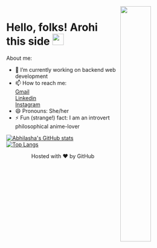 <!--<img align="right" width="40%" src="https://media1.giphy.com/media/JtwISFbwSjfIk/giphy.gif?cid=ecf05e47v63co00vkq9iod33yjzetge5mk23rfedlkv5ajqs&rid=giphy.gif&ct=g">

# Hello, folks! Arohi this side <img src="https://raw.githubusercontent.com/MartinHeinz/MartinHeinz/master/wave.gif" width="30px"> -->

<img align="right" width="40%" src="https://media1.giphy.com/media/JtwISFbwSjfIk/giphy.gif?cid=ecf05e47v63co00vkq9iod33yjzetge5mk23rfedlkv5ajqs&rid=giphy.gif&ct=g">

# Hello, folks! Arohi this side <img src="https://raw.githubusercontent.com/MartinHeinz/MartinHeinz/master/wave.gif" width="30px">

About me:

- 🌱 I’m currently working on backend web development<!--- 🤔 I’m looking for help with Machine learning-->
- 📫 How to reach me: <br>
      [Gmail](mailto:arohiabhilasha@gmail.com) <br>
      [Linkedin](https://www.linkedin.com/in/abhilashaarohi/)<br>
      [Instagram](https://www.instagram.com/abhilashaarohi/)
- 😄 Pronouns: She/her
- ⚡ Fun (strange!) fact: I am an introvert philosophical anime-lover

[![Abhilasha's GitHub stats](https://github-readme-stats.vercel.app/api?username=arohiabhilasha&show_icons=true&theme=gotham&&hide=issues)](https://github.com/arohiabhilasha/github-readme-stats)<br>
[![Top Langs](https://github-readme-stats.vercel.app/api/top-langs/?username=arohiabhilasha&layout=compact&langs_count=6&theme=gotham)](https://github.com/arohiabhilasha/github-readme-stats)
















<p align="center">Hosted with ❤ by GitHub</p>

